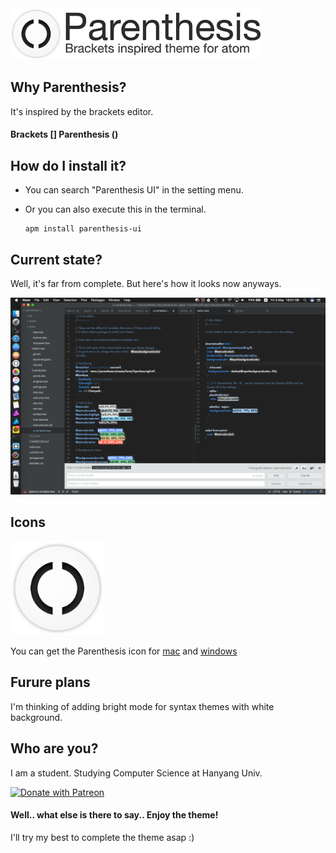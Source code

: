 <img src="https://github.com/k0626089/parenthesis-ui/raw/master/assets/images/title.png" width="400">

## Why Parenthesis?
It's inspired by the brackets editor.  
#### Brackets [] Parenthesis ()

## How do I install it?
- You can search "Parenthesis UI" in the setting menu.  
- Or you can also execute this in the terminal.  

      apm install parenthesis-ui

## Current state?
Well, it's far from complete.
But here's how it looks now anyways.  

<img src="https://github.com/k0626089/parenthesis-ui/raw/master/assets/images/ScreenShot.new.png" width="700">

## Icons
<img src="https://github.com/k0626089/parenthesis-ui/raw/master/assets/images/icon.png" width="150">

You can get the Parenthesis icon for [mac](https://github.com/k0626089/parenthesis-ui/raw/master/assets/icons/icon.icns) and [windows](https://github.com/k0626089/parenthesis-ui/raw/master/assets/icons/icon.ico)

## Furure plans
I'm thinking of adding bright mode for syntax themes with white background.

## Who are you?
I am a student. Studying Computer Science at Hanyang Univ.  

[![Donate with Patreon](https://img.shields.io/badge/patreon-donate-green.svg)](https://www.patreon.com/user?u=6110845&utm_campaign=creatorshare&utm_medium=social&utm_source=twitter)

#### Well.. what else is there to say.. Enjoy the theme!
I'll try my best to complete the theme asap :)
